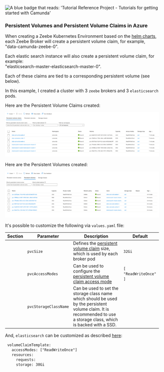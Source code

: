 <img src="https://img.shields.io/badge/Tutorial%20Reference%20Project-Tutorials%20for%20getting%20started%20with%20Camunda-%2338A3E1" alt="A blue badge that reads: 'Tutorial Reference Project - Tutorials for getting started with Camunda'">

### Persistent Volumes and Persistent Volume Claims in Azure

When creating a Zeebe Kubernetes Environment based on the 
[helm charts](https://github.com/camunda/camunda-platform-helm), each 
Zeebe Broker will create a persistent volume claim, for example, "data-camunda-zeebe-0". 

Each elastic search instance will also create a persistent volume claim, for example:  
"elasticsearch-master-elasticsearch-master-0".

Each of these claims are tied to a corresponding persistent volume (see below).

In this example, I created a cluster with 3 `zeebe` brokers and 3 `elasticsearch` pods.

Here are the Persistent Volume Claims created: 

<img src="pvc.png" alt="Persistent Volumes">

Here are the Persistent Volumes created: 

<img src="pv.png" alt="Persistent Volumes">

It's possible to customize the following via `values.yaml` file: 

| Section | Parameter | Description | Default |
|-|-|-|-|
| | `pvcSize` | Defines the [persistent volume claim](https://kubernetes.io/docs/concepts/storage/persistent-volumes/#persistentvolumeclaims) size, which is used by each broker pod | `32Gi` |
| | `pvcAccessModes` | Can be used to configure the [persistent volume claim access mode](https://kubernetes.io/docs/concepts/storage/persistent-volumes/#access-modes) | `[ "ReadWriteOnce" ]` |
| | `pvcStorageClassName` | Can be used to set the storage class name which should be used by the persistent volume claim. It is recommended to use a storage class, which is backed with a SSD. | ` ` |

And, `elasticsearch` can be customized as described [here](https://github.com/elastic/helm-charts/blob/main/elasticsearch/values.yaml):

     volumeClaimTemplate:
       accessModes: ["ReadWriteOnce"]
       resources:
         requests:
         storage: 30Gi